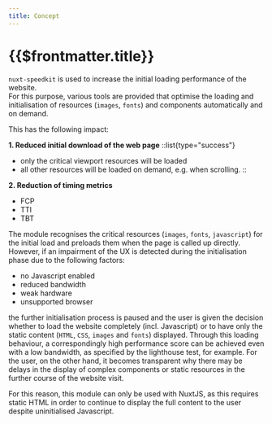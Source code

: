 ```yaml
---
title: Concept
---
```


# {{$frontmatter.title}}

`nuxt-speedkit` is used to increase the initial loading performance of the website.  
For this purpose, various tools are provided that optimise the loading and initialisation of resources (`images`, `fonts`) and components automatically and on demand.

This has the following impact:

**1. Reduced initial download of the web page**
::list{type="success"}

- only the critical viewport resources will be loaded
- all other resources will be loaded on demand, e.g. when scrolling.
::

**2. Reduction of timing metrics**

- FCP
- TTI
- TBT

The module recognises the critical resources (`images`, `fonts`, `javascript`) for the initial load and preloads them when the page is called up directly. However, if an impairment of the UX is detected during the initialisation phase due to the following factors:

- no Javascript enabled
- reduced bandwidth
- weak hardware
- unsupported browser

the further initialisation process is paused and the user is given the decision whether to load the website completely (incl. Javascript) or to have only the static content (`HTML`, `CSS`, `images` and `fonts`) displayed. Through this loading behaviour, a correspondingly high performance score can be achieved even with a low bandwidth, as specified by the lighthouse test, for example. For the user, on the other hand, it becomes transparent why there may be delays in the display of complex components or static resources in the further course of the website visit.

For this reason, this module can only be used with NuxtJS, as this requires static HTML in order to continue to display the full content to the user despite uninitialised Javascript.
